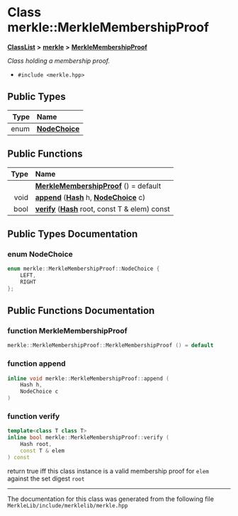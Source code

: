 

# Class merkle::MerkleMembershipProof



[**ClassList**](annotated.md) **>** [**merkle**](namespacemerkle.md) **>** [**MerkleMembershipProof**](classmerkle_1_1_merkle_membership_proof.md)



_Class holding a membership proof._ 

* `#include <merkle.hpp>`

















## Public Types

| Type | Name |
| ---: | :--- |
| enum  | [**NodeChoice**](#enum-nodechoice)  <br> |




















## Public Functions

| Type | Name |
| ---: | :--- |
|   | [**MerkleMembershipProof**](#function-merklemembershipproof) () = default<br> |
|  void | [**append**](#function-append) ([**Hash**](namespacemerkle.md#typedef-hash) h, [**NodeChoice**](classmerkle_1_1_merkle_membership_proof.md#enum-nodechoice) c) <br> |
|  bool | [**verify**](#function-verify) ([**Hash**](namespacemerkle.md#typedef-hash) root, const T & elem) const<br> |




























## Public Types Documentation




### enum NodeChoice 

```C++
enum merkle::MerkleMembershipProof::NodeChoice {
    LEFT,
    RIGHT
};
```



## Public Functions Documentation




### function MerkleMembershipProof 

```C++
merkle::MerkleMembershipProof::MerkleMembershipProof () = default
```






### function append 

```C++
inline void merkle::MerkleMembershipProof::append (
    Hash h,
    NodeChoice c
) 
```






### function verify 


```C++
template<class T class T>
inline bool merkle::MerkleMembershipProof::verify (
    Hash root,
    const T & elem
) const
```



return true iff this class instance is a valid membership proof for `elem` against the set digest `root` 


        

------------------------------
The documentation for this class was generated from the following file `MerkleLib/include/merklelib/merkle.hpp`

